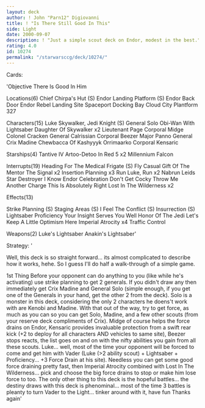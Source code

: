 ```yaml
---
layout: deck
author: ! John "Parn12" Digiovanni
title: ! "Is There Still Good In This"
side: Light
date: 2000-09-07
description: ! "Just a simple scout deck on Endor, modest in the best."
rating: 4.0
id: 10274
permalink: "/starwarsccg/deck/10274/"
---
```

Cards: 

'Objective There Is Good In Him

Locations(6)
Chief Chirpa's Hut (S)
Endor Landing Platform (S)
Endor Back Door
Endor Rebel Landing Site
Spaceport Docking Bay
Cloud City Plantform 327

Characters(15)
Luke Skywalker, Jedi Knight (S)
General Solo
Obi-Wan With Lightsaber
Daughter Of Skywalker x2
Lieutenant Page
Corporal Midge
Colonel Cracken
General Calrissian
Corporal Beezer
Major Panno
General Crix Madine
Chewbacca Of Kashyyyk
Orrimaarko
Corporal Kensaric

Starships(4)
Tantive IV
Artoo-Detoo In Red 5 x2
Millennium Falcon

Interrupts(19)
Heading For The Medical Frigate (S)
Fly Casual
Gift Of The Mentor
The Signal x2
Insertion Planning x3
Run Luke, Run x2
Nabrun Leids
Star Destroyer
I Know
Endor Celebration
Don't Get Cocky
Throw Me Another Charge
This Is Absolutely Right
Lost In The Wilderness x2

Effects(13)

Strike Planning (S)
Staging Areas (S)
I Feel The Conflict (S)
Insurrection (S)
Lightsaber Proficiency
Your Insight Serves You Well
Honor Of The Jedi
Let's Keep A Little Optimism Here
Imperial Atrocity x4
Traffic Control

Weapons(2)
Luke's Lightsaber
Anakin's Lightsaber'

Strategy: '

Well, this deck is so straight forward... its almost complicated to describe how it works, hehe.  So I guess I'll do half a walk-through of a simple game.

1st Thing Before your opponent can do anything to you (like while he's activating) use strike planning to get 2 generals.  If you didn't draw any then immediately get Crix Madine and General Solo (simple enough, if you get one of the Generals in your hand, get the other 2 from the deck).  Solo is a monster in this deck, considering the only 2 characters he doens't work with are Kenobi and Madine.  With that out of the way, try to get force, as much as you can so you can get Solo, Madine, and a few other scouts (from your reserve deck compliments of Crix).  Midge of course helps the force drains on Endor, Kensaric provides invaluable protection from a swift rear kick (+2 to deploy for all characters AND vehicles to same site), Beezer stops reacts, the list goes on and on with the nifty abilities you gain from all these scouts.  Luke... well, most of the time your opponent will be forced to come and get him with Vader (Luke (>2 ability scout) + Lightsaber + Proficiency... +3 Force Drain at his site).  Needless you can get some good force draining pretty fast, then Imperial Atrocity combined with Lost In The Wilderness... pick and choose the big force drains to stop or make him lose force to too.  The only other thing to this deck is the hopeful battles... the destiny draws with this deck is phenominal... most of the time 3 battles is pleanty to turn Vader to the Light... tinker around with it, have fun  Thanks again'
